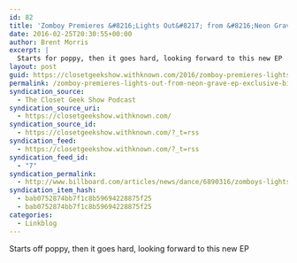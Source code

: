 ```yaml
---
id: 82
title: 'Zomboy Premieres &#8216;Lights Out&#8217; from &#8216;Neon Grave&#8217; EP: Exclusive | Billboard'
date: 2016-02-25T20:30:55+00:00
author: Brent Morris
excerpt: |
  Starts for poppy, then it goes hard, looking forward to this new EP
layout: post
guid: https://closetgeekshow.withknown.com/2016/zomboy-premieres-lights-out-from-neon-grave-ep-exclusive-billboard
permalink: /zomboy-premieres-lights-out-from-neon-grave-ep-exclusive-billboard/
syndication_source:
  - The Closet Geek Show Podcast
syndication_source_uri:
  - https://closetgeekshow.withknown.com/
syndication_source_id:
  - https://closetgeekshow.withknown.com/?_t=rss
syndication_feed:
  - https://closetgeekshow.withknown.com/?_t=rss
syndication_feed_id:
  - "7"
syndication_permalink:
  - http://www.billboard.com/articles/news/dance/6890316/zomboys-lights-out-neon-grave-ep-premiere
syndication_item_hash:
  - bab0752874bb7f1c8b59694228875f25
  - bab0752874bb7f1c8b59694228875f25
categories:
  - Linkblog
---
```

<div class="known-bookmark">
  <p>
    Starts off poppy, then it goes hard, looking forward to this new EP
  </p>
  
  <p>
  </p>
</div>